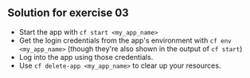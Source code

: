 ## Solution for exercise 03
* Start the app with `cf start <my_app_name>`
* Get the login credentials from the app's environment with `cf env <my_app_name>` (though they're also shown in the output of `cf start`)
* Log into the app using those credentials.
* Use `cf delete-app <my_app_name>` to clear up your resources.
